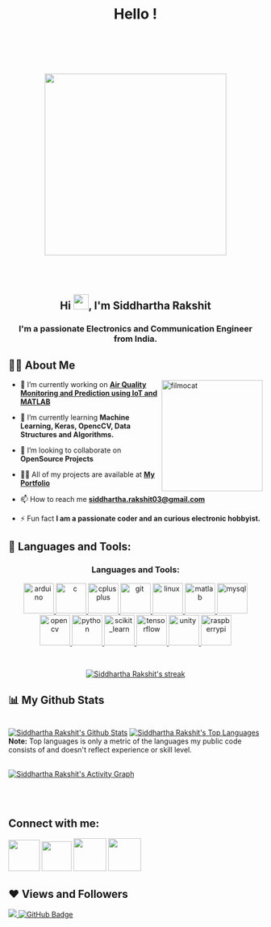 <p align="center">
  <h1 align="center"> Hello ! </h1>
  
  <br> <br>
  <br><br>
  <p align="center">
  <img src="https://octodex.github.com/images/daftpunktocat-guy.gif" width="360px" height="360px"/></img> </p>
  <br>
  <br>

  <h2 align="center">Hi <img src="https://raw.githubusercontent.com/MartinHeinz/MartinHeinz/master/wave.gif" width="30px" height ="30px">, I'm Siddhartha Rakshit</h2>
  <h3 align="center">I'm a passionate Electronics and Communication Engineer from India.</h3>



## 🙋‍♂️ About Me
</p>
<img align="right" alt="filmocat" width="200" src="https://octodex.github.com/images/filmtocat.png" width="60" height="220"/>

- 🔭 I’m currently working on **[Air Quality Monitoring and Prediction using IoT and MATLAB](https://github.com/Octo-Siddharth/Air-Quality-Monitoring-and-Prediction-using-IoT-and-MATLAB)**

- 🌱 I’m currently learning **Machine Learning, Keras, OpencCV, Data Structures and Algorithms.**

- 👯 I’m looking to collaborate on **OpenSource Projects**

- 👨‍💻 All of my projects are available at **[My Portfolio](https://github.com/Octo-Siddharth)**

- 📫 How to reach me **siddhartha.rakshit03@gmail.com**

- ⚡ Fun fact **I am a passionate coder and an curious electronic hobbyist.**

## 🚀 Languages and Tools:

<p align="center">
  <h3 align="center">Languages and Tools:</h3>
<p align="center"> <a href="https://www.arduino.cc/" target="_blank"> <img src="https://img.icons8.com/fluency/48/000000/arduino.png" alt="arduino" width="60" height="60"/> </a> <a href="https://www.cprogramming.com/" target="_blank"> <img src="https://img.icons8.com/color/48/000000/c-programming.png" alt="c" width="60" height="60"/> </a> <a href="https://www.w3schools.com/cpp/" target="_blank"> <img src="https://img.icons8.com/color/48/000000/c-plus-plus-logo.png" alt="cplusplus" width="60" height="60"/> </a> <a href="https://git-scm.com/" target="_blank"> <img src="https://img.icons8.com/color/48/000000/git.png" alt="git" width="60" height="60"/> </a> <a href="https://www.linux.org/" target="_blank"> <img src="https://img.icons8.com/color/48/000000/linux--v2.gif" alt="linux" width="60" height="60"/> </a> <a href="https://www.mathworks.com/" target="_blank"> <img src="https://img.icons8.com/fluency/48/000000/matlab.png" alt="matlab" width="60" height="60"/> </a> <a href="https://www.mysql.com/" target="_blank"> <img src="https://img.icons8.com/fluency/48/000000/mysql-logo.png" alt="mysql" width="60" height="60"/> </a> <a href="https://opencv.org/" target="_blank"> <img src="https://img.icons8.com/fluency/48/000000/opencv.png" alt="opencv" width="60" height="60"/> </a> <a href="https://www.python.org" target="_blank"> <img src="https://img.icons8.com/color/48/000000/python--v2.gif" alt="python" width="60" height="60"/> </a> <a href="https://scikit-learn.org/" target="_blank"> <img src="https://upload.wikimedia.org/wikipedia/commons/0/05/Scikit_learn_logo_small.svg" alt="scikit_learn" width="60" height="60"/> </a> <a href="https://www.tensorflow.org" target="_blank"> <img src="https://img.icons8.com/color/48/000000/tensorflow.png" alt="tensorflow" width="60" height="60"/> </a> <a href="https://unity.com/" target="_blank"> <img src="https://img.icons8.com/nolan/64/unity.png" alt="unity" width="60" height="60"/> </a> <a href="https://www.raspberrypi.org/" target="_blank"> <img src="https://img.icons8.com/color/48/000000/raspberry-pi.png" alt="raspberrypi" width="60" height="60"/> </p>


</p>

<!-- [![React Badge](https://img.shields.io/badge/-React-61DBFB?style=for-the-badge&labelColor=black&logo=react&logoColor=61DBFB)](#)  [![Javascript Badge](https://img.shields.io/badge/-Javascript-F0DB4F?style=for-the-badge&labelColor=black&logo=javascript&logoColor=F0DB4F)](#) [![Typescript Badge](https://img.shields.io/badge/-Typescript-007acc?style=for-the-badge&labelColor=black&logo=typescript&logoColor=007acc)](#) [![Nodejs Badge](https://img.shields.io/badge/-Nodejs-3C873A?style=for-the-badge&labelColor=black&logo=node.js&logoColor=3C873A)](#) [![GraphQL Badge](https://img.shields.io/badge/-GraphQl-e535ab?style=for-the-badge&labelColor=black&logo=node.js&logoColor=e535ab)](#) -->
<br/>

<p align="center">
    <a href="https://github.com/Octo-Siddharth/github-readme-streak-stats">
        <img title="🔥 Get streak stats for your profile at git.io/streak-stats" alt="Siddhartha Rakshit's streak" src="https://github-readme-streak-stats.herokuapp.com/?user=Octo-Siddharth&theme=black-ice&hide_border=true&stroke=0000&background=060A0CD0"/>
    </a>
</p>

## 📊 My Github Stats

  <br/>
    <a href="https://github.com/Octo-Siddharth/github-readme-stats"><img alt="Siddhartha Rakshit's Github Stats" src="https://github-readme-stats.vercel.app/api?username=Octo-Siddharth&show_icons=true&count_private=true&theme=react&hide_border=true&bg_color=0D1117" /></a>
  <a href="https://github.com/Octo-Siddharth/github-readme-stats"><img alt="Siddhartha Rakshit's Top Languages" src="https://github-readme-stats.vercel.app/api/top-langs/?username=Octo-Siddharth&langs_count=8&count_private=true&layout=compact&theme=react&hide_border=true&bg_color=0D1117" /></a>
  <br/>
  <b>Note:</b> Top languages is only a metric of the languages my public code consists of and doesn't reflect experience or skill level.


<br/>
<br/>

<a href="https://github.com/Octo-Siddharth/github-readme-activity-graph"><img alt="Siddhartha Rakshit's Activity Graph" src="https://activity-graph.herokuapp.com/graph?username=Octo-Siddharth&bg_color=0D1117&color=5BCDEC&line=5BCDEC&point=FFFFFF&hide_border=true" /></a>

<br/>
<br/>

## Connect with me:
<p align="left">

<a href = "https://www.linkedin.com/in/siddhartha-rakshit-485b14222/"><img src="https://img.icons8.com/external-justicon-lineal-color-justicon/48/000000/external-linkedin-social-media-justicon-lineal-color-justicon.png" width="62" height="62"/></a>
<a href = "https://github.com/Octo-Siddharth"><img src="https://img.icons8.com/color/48/000000/github--v3.gif" width="59" height="59"/></a>
<a href = "https://www.instagram.com/skyquake._/"><img src="https://img.icons8.com/color/48/000000/instagram.png" width="65" height="65"/></a>
<a href = "https://www.hackster.io/siddhartha-rakshit"><img src="https://img.icons8.com/external-flatart-icons-lineal-color-flatarticons/64/000000/external-hacker-web-security-flatart-icons-lineal-color-flatarticons.png" width="65" height="65"/></a>

</p>

## ❤ Views and Followers
<a href="https://github.com/Meghna-DAS/github-profile-views-counter">
    <img src="https://komarev.com/ghpvc/?username=Octo-Siddharth">
</a>
<a href="https://github.com/Octo-Siddharth?tab=followers"><img src="https://img.shields.io/github/followers/Octo-Siddharth?label=Followers&style=social" alt="GitHub Badge"></a>
